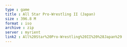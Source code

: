 ```yaml
---
type : game
title : All Star Pro-Wrestling II (Japan)
size : 396.8 M
format : iso
archive : zip
server : myrient
link2 : All%20Star%20Pro-Wrestling%20II%20%28Japan%29
---
```

